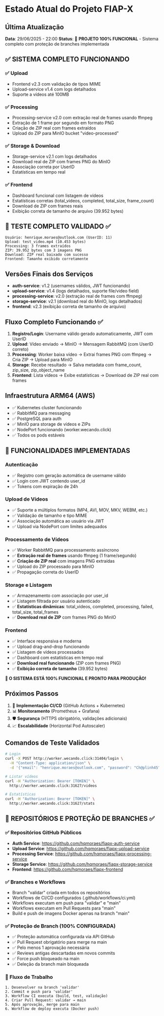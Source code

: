 # Estado Atual do Projeto FIAP-X

## Última Atualização
**Data**: 29/06/2025 - 22:00
**Status**: 🎉 **PROJETO 100% FUNCIONAL** - Sistema completo com proteção de branches implementada

## ✅ SISTEMA COMPLETO FUNCIONANDO
### ✅ Upload
- Frontend v2.3 com validação de tipos MIME
- Upload-service v1.4 com logs detalhados
- Suporte a vídeos até 100MB

### ✅ Processing 
- Processing-service v2.0 com extração real de frames usando ffmpeg
- Extração de 1 frame por segundo em formato PNG
- Criação de ZIP real com frames extraídos
- Upload do ZIP para MinIO bucket "video-processed"

### ✅ Storage & Download
- Storage-service v2.1 com logs detalhados
- Download real de ZIP com frames PNG do MinIO
- Associação correta por UserID
- Estatísticas em tempo real

### ✅ Frontend
- Dashboard funcional com listagem de vídeos
- Estatísticas corretas (total_videos, completed, total_size, frame_count)
- Download de ZIP com frames reais
- Exibição correta de tamanho de arquivo (39.952 bytes)

## 🎯 TESTE COMPLETO VALIDADO ✅
```
Usuário: henrique.moraes@outlook.com (UserID: 11)
Upload: test_video.mp4 (10.453 bytes)
Processing: 3 frames extraídos
ZIP: 39.952 bytes com 3 imagens PNG
Download: ZIP real baixado com sucesso
Frontend: Tamanho exibido corretamente
```

## Versões Finais dos Serviços
- **auth-service**: v1.2 (usernames válidos, JWT funcionando)
- **upload-service**: v1.4 (logs detalhados, suporte file/video field)
- **processing-service**: v2.0 (extração real de frames com ffmpeg)
- **storage-service**: v2.1 (download real do MinIO, logs detalhados)
- **frontend**: v2.3 (exibição correta de tamanho de arquivo)

## Fluxo Completo Funcionando ✅
1. **Registro/Login**: Username válido gerado automaticamente, JWT com UserID
2. **Upload**: Vídeo enviado → MinIO → Mensagem RabbitMQ (com UserID correto)
3. **Processing**: Worker baixa vídeo → Extrai frames PNG com ffmpeg → Cria ZIP → Upload para MinIO
4. **Storage**: Recebe resultado → Salva metadata com frame_count, zip_size, zip_object_name
5. **Frontend**: Lista vídeos → Exibe estatísticas → Download de ZIP real com frames

## Infraestrutura ARM64 (AWS)
- ✅ Kubernetes cluster funcionando
- ✅ RabbitMQ para messaging
- ✅ PostgreSQL para auth
- ✅ MinIO para storage de vídeos e ZIPs
- ✅ NodePort funcionando (worker.wecando.click)
- ✅ Todos os pods estáveis

## 🎉 FUNCIONALIDADES IMPLEMENTADAS
### Autenticação
- ✅ Registro com geração automática de username válido
- ✅ Login com JWT contendo user_id
- ✅ Tokens com expiração de 24h

### Upload de Vídeos  
- ✅ Suporte a múltiplos formatos (MP4, AVI, MOV, MKV, WEBM, etc.)
- ✅ Validação de tamanho e tipo MIME
- ✅ Associação automática ao usuário via JWT
- ✅ Upload via NodePort com limites adequados

### Processamento de Vídeos
- ✅ Worker RabbitMQ para processamento assíncrono
- ✅ **Extração real de frames** usando ffmpeg (1 frame/segundo)
- ✅ **Criação de ZIP real** com imagens PNG extraídas
- ✅ Upload do ZIP processado para MinIO
- ✅ Propagação correta do UserID

### Storage e Listagem
- ✅ Armazenamento com associação por user_id
- ✅ Listagem filtrada por usuário autenticado
- ✅ **Estatísticas dinâmicas**: total_videos, completed, processing, failed, total_size, total_frames
- ✅ **Download real de ZIP** com frames PNG do MinIO

### Frontend
- ✅ Interface responsiva e moderna
- ✅ Upload drag-and-drop funcionando
- ✅ Listagem de vídeos processados
- ✅ Dashboard com estatísticas em tempo real
- ✅ **Download real funcionando** (ZIP com frames PNG)
- ✅ **Exibição correta de tamanho** (39.952 bytes)

**🚀 O SISTEMA ESTÁ 100% FUNCIONAL E PRONTO PARA PRODUÇÃO!**

## Próximos Passos
1. 🔧 **Implementação CI/CD** (GitHub Actions + Kubernetes)
2. 📊 **Monitoramento** (Prometheus + Grafana)
3. 🛡️ **Segurança** (HTTPS obrigatório, validações adicionais)
4. 📈 **Escalabilidade** (Horizontal Pod Autoscaler)

## Comandos de Teste Validados
```bash
# Login
curl -X POST http://worker.wecando.click:31404/login \
  -H "Content-Type: application/json" \
  -d '{"email": "henrique.moraes@outlook.com", "password": "Ch@plinh45"}'

# Listar vídeos  
curl -H "Authorization: Bearer [TOKEN]" \
  http://worker.wecando.click:31627/videos

# Estatísticas
curl -H "Authorization: Bearer [TOKEN]" \
  http://worker.wecando.click:31627/stats
```
## 🔧 REPOSITÓRIOS E PROTEÇÃO DE BRANCHES ✅
### ✅ Repositórios GitHub Públicos
- **Auth Service**: https://github.com/hqmoraes/fiapx-auth-service
- **Upload Service**: https://github.com/hqmoraes/fiapx-upload-service  
- **Processing Service**: https://github.com/hqmoraes/fiapx-processing-service
- **Storage Service**: https://github.com/hqmoraes/fiapx-storage-service
- **Frontend**: https://github.com/hqmoraes/fiapx-frontend

### ✅ Branches e Workflows
- Branch "validar" criada em todos os repositórios
- Workflows de CI/CD configurados (.github/workflows/ci.yml)
- Workflows executam em push para "validar" e "main"
- Workflows executam em Pull Requests para "main"
- Build e push de imagens Docker apenas na branch "main"

### ✅ Proteção de Branch (100% CONFIGURADA)
- ✅ Proteção automática configurada via API GitHub
- ✅ Pull Request obrigatório para merge na main
- ✅ Pelo menos 1 aprovação necessária
- ✅ Reviews antigas descartadas em novos commits
- ✅ Force push bloqueado na main
- ✅ Deleção da branch main bloqueada

### 🔄 Fluxo de Trabalho
```
1. Desenvolver na branch 'validar'
2. Commit e push para 'validar' 
3. Workflow CI executa (build, test, validação)
4. Criar Pull Request: validar → main
5. Após aprovação, merge para main
6. Workflow de deploy executa (Docker push)
```
